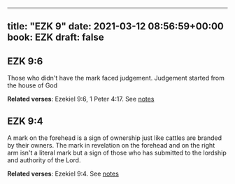 
---
title: "EZK 9"
date: 2021-03-12 08:56:59+00:00
book: EZK
draft: false
---

## EZK 9:6

Those who didn't have the mark faced judgement. Judgement started from the house of God

**Related verses**: Ezekiel 9:6, 1 Peter 4:17. See [notes](https://my.bible.com/notes/3648066531483181316)


## EZK 9:4

A mark on the forehead is a sign of ownership just like cattles are branded by their owners. The mark in revelation on the forehead and on the right arm isn't a literal mark but a sign of those who has submitted to the lordship and authority of the Lord.

**Related verses**: Ezekiel 9:4. See [notes](https://my.bible.com/notes/3648065312064790764)

